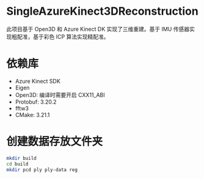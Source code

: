 # SingleAzureKinect3DReconstruction
此项目基于 Open3D 和 Azure Kinect DK 实现了三维重建。基于 IMU 传感器实现粗配准，基于彩色 ICP 算法实现精配准。

# 依赖库
- Azure Kinect SDK
- Eigen
- Open3D: 编译时需要开启 CXX11_ABI
- Protobuf: 3.20.2
- fftw3
- CMake: 3.21.1

# 创建数据存放文件夹
```bash
mkdir build
cd build
mkdir pcd ply ply-data reg
```